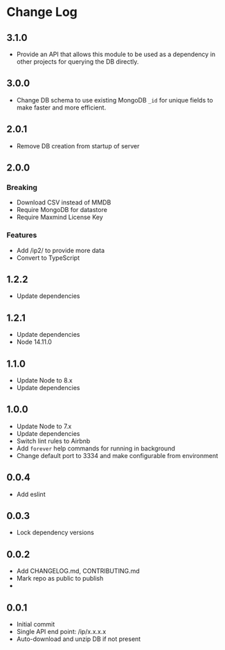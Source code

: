 # Change Log

## 3.1.0

* Provide an API that allows this module to be used as a dependency in other projects for querying the DB directly.

## 3.0.0

* Change DB schema to use existing MongoDB `_id` for unique fields to make faster and more efficient.

## 2.0.1

* Remove DB creation from startup of server

## 2.0.0

### Breaking

* Download CSV instead of MMDB
* Require MongoDB for datastore
* Require Maxmind License Key

### Features

* Add /ip2/ to provide more data
* Convert to TypeScript

## 1.2.2

* Update dependencies

## 1.2.1

* Update dependencies
* Node 14.11.0

## 1.1.0

* Update Node to 8.x
* Update dependencies

## 1.0.0

* Update Node to 7.x
* Update dependencies
* Switch lint rules to Airbnb
* Add `forever` help commands for running in background
* Change default port to 3334 and make configurable from environment

## 0.0.4

* Add eslint

## 0.0.3

* Lock dependency versions

## 0.0.2

* Add CHANGELOG.md, CONTRIBUTING.md
* Mark repo as public to publish
*

## 0.0.1

* Initial commit
* Single API end point: /ip/x.x.x.x
* Auto-download and unzip DB if not present
